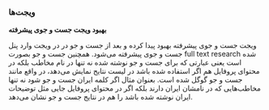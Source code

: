 ### ویجت‌ها

**بهبود ویجت جست و جوی پیشرفته**

ویجت جست و جوی پیشرفته بهبود پیدا کرده و بعد از جست و جو در در ویجت وارد پنل جست و جوی پیشرفته می‌شود. همچنین جست و جو بصورت full text research   شده است یعنی عبارتی که برای جست و جو نوشته شده نه تنها در نام مخاطب بلکه در محتوای پروفایل هم اگر استفاده شده باشد در لیست نتایج نمایش می‌دهد، در واقع مانند جست و جو  گوگل شده است. بعنوان مثال اگر کلمه ایران جست و جو شود نه تنها مخاطب‌هایی که در نامشان ایران دارند بلکه اگر در محتوای پروفایل جایی مثل توضیحات ایران نوشته شده باشد را هم در نتایج جست و جو نشان می‌دهد.